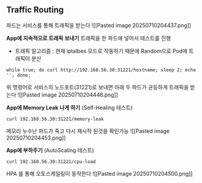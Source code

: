 
## Traffic Routing
파드는 서비스를 통해 트래픽을 받는다
![[Pasted image 20250710204437.png]]

**App에 지속적으로 트래픽 보내기**
트래픽을 한 파드에 넣어서 테스트를 진행
- 트래픽 알고리즘 : 현재 iptalbes 모드로 작동하기 때문에 Random으로 Pod에 트래픽이 분산

```
while true; do curl http://192.168.56.30:31221/hostname; sleep 2; echo ''; done;
```

위 명령어로 서비스의 노드포트(31221)로 보내면 아래 두 파드가 균등하게 트래픽을 받는다
![[Pasted image 20250710204446.png]]

**App에 Memory Leak 나게 하기** (Self-Healing 테스트)
```
curl 192.168.56.30:31221/memory-leak
```

메모리 누수난 파드가 죽고 다시 재시작 된것을 확인가능
![[Pasted image 20250710204453.png]]


**App에 부하주기** (AutoScaling 테스트)
```
curl 192.168.56.30:31221/cpu-load
```
HPA 를 통해 오토스케일링이 동작한다
![[Pasted image 20250710204500.png]]

